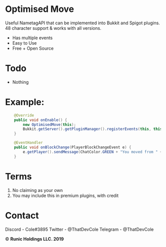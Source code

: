 # Optimised Move

Useful NametagAPI that can be implemented into Bukkit and Spigot plugins. 48 character support & works with all versions.

* Has multiple events
* Easy to Use
* Free + Open Source

# Todo
* Nothing

# Example:
```java
    @Override
    public void onEnable() {
        new OptimisedMove(this);
        Bukkit.getServer().getPluginManager().registerEvents(this, this);
    }

    @EventHandler
    public void onBlockChange(PlayerBlockChangeEvent e) {
        e.getPlayer().sendMessage(ChatColor.GREEN + "You moved from " + e.getFrom().getBlockX() + ", " + e.getFrom().getBlockY() + ", " + e.getFrom().getBlockY() + " to " + e.getTo().getBlockX() + ", " + e.getTo().getBlockY() + ", " + e.getTo().getBlockZ());
    }
```

# Terms
1. No claiming as your own
2. You may include this in premium plugins, with credit

# Contact
Discord - Cole#3895
Twitter - @ThatDevCole
Telegram - @ThatDevCole

&copy; **Runic Holdings LLC. 2019**

